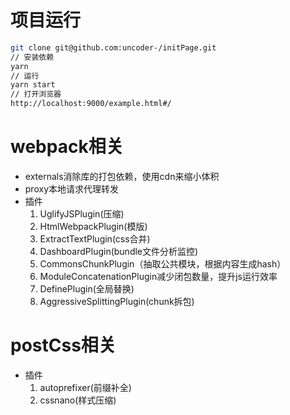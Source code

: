 # 项目运行

```bash
git clone git@github.com:uncoder-/initPage.git
// 安装依赖
yarn
// 运行
yarn start
// 打开浏览器
http://localhost:9000/example.html#/
```
# webpack相关
- externals消除库的打包依赖，使用cdn来缩小体积
- proxy本地请求代理转发
- 插件
	1. UglifyJSPlugin(压缩)
	2. HtmlWebpackPlugin(模版)
	3. ExtractTextPlugin(css合并)
	4. DashboardPlugin(bundle文件分析监控)
	5. CommonsChunkPlugin（抽取公共模块，根据内容生成hash）
	6. ModuleConcatenationPlugin减少闭包数量，提升js运行效率
	7. DefinePlugin(全局替换)
	8. AggressiveSplittingPlugin(chunk拆包)
# postCss相关
- 插件
	1. autoprefixer(前缀补全)
	2. cssnano(样式压缩)

